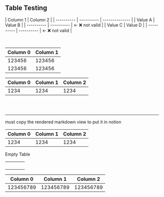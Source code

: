 ## Table Testing

| Column 1   | Column 2   |
| ---------- | ---------- | -------------- |
| Value A    | Value B    |
| ---------- | ---------- | ← ❌ not valid |
| Value C    | Value D    |
| ---------- | ---------- | ← ❌ not valid |

  <br>

| Column 0 | Column 1 |
| -------- | -------- |
| 123456   | 123456   |
| 123456   | 123456   |

| Column 0 | Column 1 | Column 2 |
| -------- | -------- | -------- |
| 1234     | 1234     | 1234     |

  <br>
  <br>

---

must copy the rendered markdown view to put it in notion
<br>

| Column 0 | Column 1 | Column 2 |
| -------- | -------- | -------- |
| 1234     | 1234     | 1234     |

Empty Table

|     |     |     |     |
| --- | --- | --- | --- |
|     |     |     |     |
|     |     |     |     |
|     |     |     |     |
|     |     |     |     |

| Column 0  | Column 1  | Column 2  |
| --------- | --------- | --------- |
| 123456789 | 123456789 | 123456789 |
